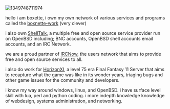 ![1349748711974](https://i.pinimg.com/originals/c1/a0/b9/c1a0b935463016b652b6d155d4366ed3.jpg)


hello i am boxette, i own my own network of various services and programs called the [boxnette-work](https://boxnette.com) (very clever)


i also own [ShellTalk](https://shelltalk.net/), a multiple free and open source service provider run on OpenBSD including; BNC accounts, OpenBSD shell accounts
email accounts, and an IRC Network. 

we are a proud partner of [IRCNow](https://ircnow.org/), the users network that aims to provide free and open source services to all.


i also do work for [HorizonXI](https://horizonxi.com/), a level 75 era Final Fantasy 11 Server that aims to recapture what the game was like in its wonder years,
triaging bugs and other game issues for the community and developers.

i know my way around windows, linux, and OpenBSD. i have surface level skill with lua, perl and python coding. 
i more indepth knowledge knowledge of webdesign, systems administration, and networking.
